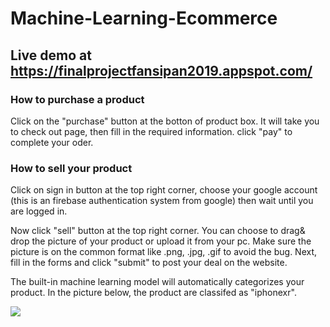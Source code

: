 # Machine-Learning-Ecommerce

## Live demo at https://finalprojectfansipan2019.appspot.com/

### How to purchase a product
Click on the "purchase" button at the botton of product box. It will take you to check out page, then fill in the required information. click "pay" to complete your oder.

### How to sell your product
Click on sign in button at the top right corner, choose your google account (this is an firebase authentication system from google) then wait until you are logged in.

Now click "sell" button at the top right corner. You can choose to drag& drop the picture of your product or upload it from your pc. Make sure the picture is on the common format like .png, .jpg, .gif to avoid the bug. Next, fill in the forms and click "submit" to post your deal on the website.

The built-in machine learning model will automatically categorizes your product. In the picture below, the product are classifed as "iphonexr".

![](https://i.imgur.com/WTzn2fl.png)
